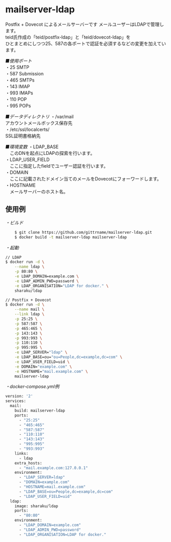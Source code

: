 mailserver-ldap
====

Postfix + Dovecot によるメールサーバーです メールユーザーはLDAPで管理します。  
teid氏作成の「teid/postfix-ldap」と「teid/dovecot-ldap」を  
ひとまとめにしつつ25、587の各ポートで認証を必須するなどの変更を加えています。  

*■使用ポート*  
・25  SMTP  
・587 Submission  
・465 SMTPs  
・143 IMAP  
・993 IMAPs  
・110 POP  
・995 POPs  
  
*■データディレクトリ*
・/var/mail  
	アカウントメールボックス保存先  
・/etc/ssl/localcerts/  
	SSL証明書格納先  

*■環境変数*
・LDAP_BASE  
　このDNを起点にLDAPの探索を行います。  
・LDAP_USER_FIELD  
　ここに指定したfieldでユーザー認証を行います。  
・DOMAIN  
　ここに記載されたドメイン当てのメールをDovecotにフォーワードします。  
・HOSTNAME  
　メールサーバーのホスト名。  

## 使用例
*・ビルド*
```bash
    $ git clone https://github.com/gittrname/mailserver-ldap.git  
    $ docker build -t mailserver-ldap mailserver-ldap  
```
*・起動*
```bash
// LDAP
$ docker run -d \
	--name ldap \
	-p 80:80 \
	-e LDAP_DOMAIN=example.com \
	-e LDAP_ADMIN_PWD=password \
	-e LDAP_ORGANISATION="LDAP for docker." \
	sharaku/ldap

// Postfix + Dovecot
$ docker run -d \
	--name mail \
	--link ldap \
	-p 25:25 \
	-p 587:587 \
	-p 465:465 \
	-p 143:143 \
	-p 993:993 \
	-p 110:110 \
	-p 995:995 \
	-e LDAP_SERVER="ldap" \
	-e LDAP_BASE=ou="ou=People,dc=example,dc=com" \
	-e LDAP_USER_FIELD=uid \
	-e DOMAIN="example.com" \
	-e HOSTNAME="mail.example.com" \
	mailserver-ldap
```
*・docker-compose.yml例*
```bash
version: '2'  
services:  
  mail:  
    build: mailserver-ldap  
    ports:  
      - "25:25"  
      - "465:465"  
      - "587:587"  
      - "110:110"  
      - "143:143"  
      - "995:995"  
      - "993:993"  
    links:  
      - ldap  
    extra_hosts:  
      - "mail.example.com:127.0.0.1"  
    environment:  
      - "LDAP_SERVER=ldap"  
      - "DOMAIN=example.com"  
      - "HOSTNAME=mail.example.com"  
      - "LDAP_BASE=ou=People,dc=example,dc=com"  
      - "LDAP_USER_FIELD=uid"  
  ldap:  
    image: sharaku/ldap  
    ports:  
      - "80:80"  
    environment:  
      - "LDAP_DOMAIN=example.com"  
      - "LDAP_ADMIN_PWD=password"  
      - "LDAP_ORGANISATION=LDAP for docker."  
```
